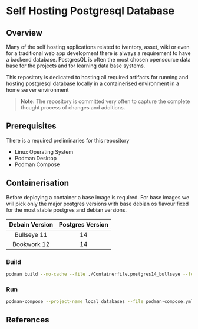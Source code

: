 # Self Hosting Postgresql Database

## Overview

Many of the self hosting applications related to iventory, asset, wiki or even for a traditional web app development there is always a requirement to have a backend database. PostgresQL is often the most chosen opensource data base for the projects and for learning data base systems.

This repository is dedicated to hosting all required artifacts for running and hosting postgresql database locally in a containerised environment in a home server environment

> __Note:__ The repository is committed very often to capture the complete thought process of changes and additions.

## Prerequisites

There is a required preliminaries for this repository 

- Linux Operating System
- Podman Desktop
- Podman Compose

## Containerisation

Before deploying a container a base image is required.
For base images we will pick only the major postgres versions with base debian os flavour fixed for the most stable postgres and debian versions.

| Debain Version | Postgres Version |
| :------------: | :--------------: |
|  Bullseye 11   |        14        |
|  Bookwork 12   |        14        |

### Build

```bash
podman build --no-cache --file ./Containerfile.postgres14_bullseye --force-rm --tls-verify --tag kasichennupati/postgres14_bullseye_local
```

### Run

```bash
podman-compose --project-name local_databases --file podman-compose.yml up --detach
```

## References
